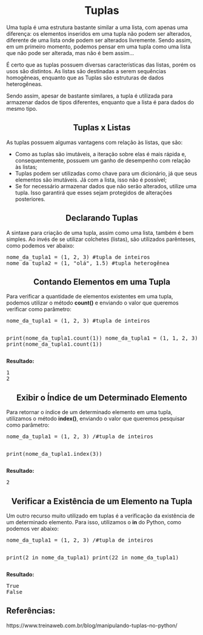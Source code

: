 <h1 align="center">Tuplas</h1>
<p>Uma tupla é uma estrutura bastante similar a uma lista, com apenas uma diferença: os elementos inseridos em uma tupla não podem ser alterados, diferente de uma lista onde podem ser alterados livremente. Sendo assim, em um primeiro momento, podemos pensar em uma tupla como uma lista que não pode ser alterada, mas não é bem assim…</p>
<p>É certo que as tuplas possuem diversas características das listas, porém os usos são distintos. As listas são destinadas a serem sequências homogêneas, enquanto que as Tuplas são estruturas de dados heterogêneas.</p>
<p>Sendo assim, apesar de bastante similares, a tupla é utilizada para armazenar dados de tipos diferentes, enquanto que a lista é para dados do mesmo tipo.</p>
<h2 align="center">Tuplas x Listas</h2>
<p>As tuplas possuem algumas vantagens com relação às listas, que são:</p>
<ul>
  <li>Como as tuplas são imutáveis, a iteração sobre elas é mais rápida e, consequentemente, possuem um ganho de desempenho com relação às listas;</li>
  <li>Tuplas podem ser utilizadas como chave para um dicionário, já que seus elementos são imutáveis. Já com a lista, isso não é possível;</li>
  <li>Se for necessário armazenar dados que não serão alterados, utilize uma tupla. Isso garantirá que esses sejam protegidos de alterações posteriores.</li>
</ul>
<h2 align="center">Declarando Tuplas</h2>
<p>A sintaxe para criação de uma tupla, assim como uma lista, também é bem simples. Ao invés de se utilizar colchetes (listas), são utilizados parênteses, como podemos ver abaixo:</p>
<pre>
nome_da_tupla1 = (1, 2, 3) #tupla de inteiros
nome_da_tupla2 = (1, "olá", 1.5) #tupla heterogênea
</pre>
<h2 align="center">Contando Elementos em uma Tupla</h2>
<p>Para verificar a quantidade de elementos existentes em uma tupla, podemos utilizar o método <b>count()</b> e enviando o valor que queremos verificar como parâmetro:</p>
<pre>
nome_da_tupla1 = (1, 2, 3) #tupla de inteiros

print(nome_da_tupla1.count(1))
nome_da_tupla1 = (1, 1, 2, 3)
print(nome_da_tupla1.count(1))
</pre>
<p><b>Resultado:</b></p>
<pre>
1
2
</pre>
<h2 align="center">Exibir o Índice de um Determinado Elemento</h2>
<p>Para retornar o índice de um determinado elemento em uma tupla, utilizamos o método <b>index()</b>, enviando o valor que queremos pesquisar como parâmetro:</p>
<pre>
nome_da_tupla1 = (1, 2, 3) /#tupla de inteiros

print(nome_da_tupla1.index(3))
</pre>
<p><b>Resultado:</b></p>
<pre>
2
</pre>
<h2 align="center">Verificar a Existência de um Elemento na Tupla</h2>
<p>Um outro recurso muito utilizado em tuplas é a verificação da existência de um determinado elemento. Para isso, utilizamos o <b>in</b> do Python, como podemos ver abaixo:</p>
<pre>
nome_da_tupla1 = (1, 2, 3) /#tupla de inteiros

print(2 in nome_da_tupla1)
print(22 in nome_da_tupla1)
</pre>
<p><b>Resultado:</b></p>
<pre>
True
False
</pre>
<h2>Referências:</h2>
<p>https://www.treinaweb.com.br/blog/manipulando-tuplas-no-python/</p>
